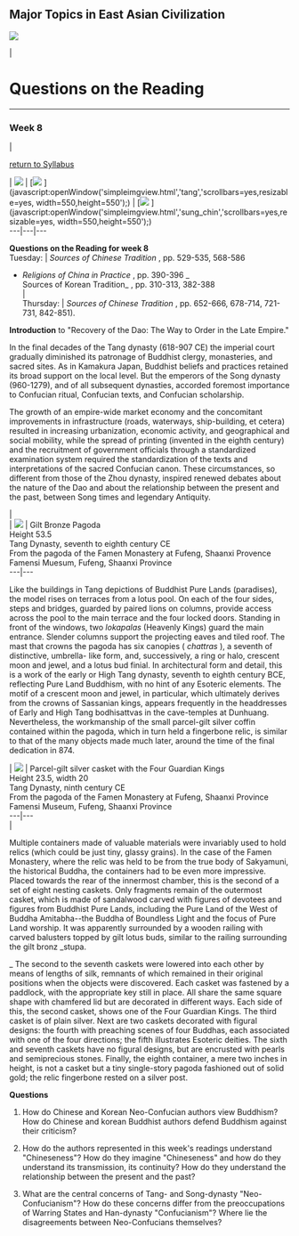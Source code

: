   
**Major Topics in East Asian Civilization**  
---  
  
![](../buttonbar3.gif)  
  
|

# Questions on the Reading  
  
---  
  
### Week 8

|

[return to Syllabus](../course_syllabus.html)  
  
|
[![](../images/time1.gif)](javascript:MM_openBrWindow\('../timelines/timeline.html','1150','scrollbars=yes,resizable=yes,width=400,height=550'\))
| [![](../maps/thumbs/tang_new.gif)
](javascript:openWindow\('simpleimgview.html','tang','scrollbars=yes,resizable=yes,
width=550,height=550'\);) | [![](../maps/thumbs/sung_chin_new.gif)
](javascript:openWindow\('simpleimgview.html','sung_chin','scrollbars=yes,resizable=yes,
width=550,height=550'\);)  
---|---|---  
  
**Questions on the Reading for week 8**  
Tuesday:  | _Sources of Chinese Tradition_ , pp. 529-535, 568-586  
* _Religions of China in Practice_ , pp. 390-396 _  
Sources of Korean Tradition_ , pp. 310-313, 382-388  
  |  
Thursday: | _Sources of Chinese Tradition_ , pp. 652-666, 678-714, 721-731,
842-851).  
  
  
**Introduction** to  "Recovery of the Dao: The Way to Order in the Late
Empire."

In the final decades of the Tang dynasty (618-907 CE) the imperial court
gradually diminished its patronage of Buddhist clergy, monasteries, and sacred
sites. As in Kamakura Japan, Buddhist beliefs and practices retained its broad
support on the local level. But the emperors of the Song dynasty (960-1279),
and of all subsequent dynasties, accorded foremost importance to Confucian
ritual, Confucian texts, and Confucian scholarship.

The growth of an empire-wide market economy and the concomitant improvements
in infrastructure (roads, waterways, ship-building, et cetera) resulted in
increasing urbanization, economic activity, and geographical and social
mobility, while the spread of printing (invented in the eighth century) and
the recruitment of government officials through a standardized examination
system required the standardization of the texts and interpretations of the
sacred Confucian canon. These circumstances, so different from those of the
Zhou dynasty, inspired renewed debates about the nature of the Dao and about
the relationship between the present and the past, between Song times and
legendary Antiquity.  
  
  |  
|
[![](images/thumbs/bronze_pagoda.jpg)](javascript:openWindow\('imgview.html','bronze_pagoda','width=420,height=550'\);)
| Gilt Bronze Pagoda  
Height 53.5  
Tang Dynasty, seventh to eighth century CE  
From the pagoda of the Famen Monastery at Fufeng, Shaanxi Provence  
Famensi Muesum, Fufeng, Shaanxi Province  
---|---  
  
Like the buildings in Tang depictions of Buddhist Pure Lands (paradises), the
model rises on terraces from a lotus pool. On each of the four sides, steps
and bridges, guarded by paired lions on columns, provide access across the
pool to the main terrace and the four locked doors. Standing in front of the
windows, two _lokapalas_ (Heavenly Kings) guard the main entrance. Slender
columns support the projecting eaves and tiled roof. The mast that crowns the
pagoda has six canopies ( _chattras_ ), a seventh of distinctive, umbrella-
like form, and, successively, a ring or halo, crescent moon and jewel, and a
lotus bud finial. In architectural form and detail, this is a work of the
early or High Tang dynasty, seventh to eighth century BCE, reflecting Pure
Land Buddhism, with no hint of any Esoteric elements. The motif of a crescent
moon and jewel, in particular, which ultimately derives from the crowns of
Sassanian kings, appears frequently in the headdresses of Early and High Tang
bodhisattvas in the cave-temples at Dunhuang. Nevertheless, the workmanship of
the small parcel-gilt silver coffin contained within the pagoda, which in turn
held a fingerbone relic, is similar to that of the many objects made much
later, around the time of the final dedication in 874.  
  
  
|
[![](images/thumbs/parsel.jpg)](javascript:openWindow\('imgview.html','parsel','width=600,height=550'\);)
| Parcel-gilt silver casket with the Four Guardian Kings  
Height 23.5, width 20  
Tang Dynasty, ninth century CE  
From the pagoda of the Famen Monastery at Fufeng, Shaanxi Province  
Famensi Museum, Fufeng, Shaanxi Province  
---|---  
  |  
  
Multiple containers made of valuable materials were invariably used to hold
relics (which could be just tiny, glassy grains). In the case of the Famen
Monastery, where the relic was held to be from the true body of Sakyamuni, the
historical Buddha, the containers had to be even more impressive. Placed
towards the rear of the innermost chamber, this is the second of a set of
eight nesting caskets. Only fragments remain of the outermost casket, which is
made of sandalwood carved with figures of devotees and figures from Buddhist
Pure Lands, including the Pure Land of the West of Buddha Amitabha--the Buddha
of Boundless Light and the focus of Pure Land worship. It was apparently
surrounded by a wooden railing with carved balusters topped by gilt lotus
buds, similar to the railing surrounding the gilt bronz _stupa.  
  
_ The second to the seventh caskets were lowered into each other by means of
lengths of silk, remnants of which remained in their original positions when
the objects were discovered. Each casket was fastened by a paddlock, with the
appropriate key still in place. All share the same square shape with chamfered
lid but are decorated in different ways. Each side of this, the second casket,
shows one of the Four Guardian Kings. The third casket is of plain silver.
Next are two caskets decorated with figural designs: the fourth with preaching
scenes of four Buddhas, each associated with one of the four directions; the
fifth illustrates Esoteric deities. The sixth and seventh caskets have no
figural designs, but are encrusted with pearls and semiprecious stones.
Finally, the eighth container, a mere two inches in height, is not a casket
but a tiny single-story pagoda fashioned out of solid gold; the relic
fingerbone rested on a silver post.  
  
**Questions**  
  
  1. How do Chinese and Korean Neo-Confucian authors view Buddhism? How do Chinese and korean Buddhist authors defend Buddhism against their criticism?  
  

  2. How do the authors represented in this week's readings understand "Chineseness"? How do they imagine "Chineseness" and how do they understand its transmission, its continuity? How do they understand the relationship between the present and the past?   
  

  3. What are the central concerns of Tang- and Song-dynasty "Neo-Confucianism"? How do these concerns differ from the preoccupations of Warring States and Han-dynasty "Confucianism"? Where lie the disagreements between Neo-Confucians themselves? 
  


